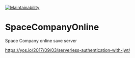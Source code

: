 [![Maintainability](https://api.codeclimate.com/v1/badges/f48de20d41ac31895ad8/maintainability)](https://codeclimate.com/github/migue1s/SpaceCompanyOnline/maintainability)

# SpaceCompanyOnline
Space Company online save server


https://yos.io/2017/09/03/serverless-authentication-with-jwt/
